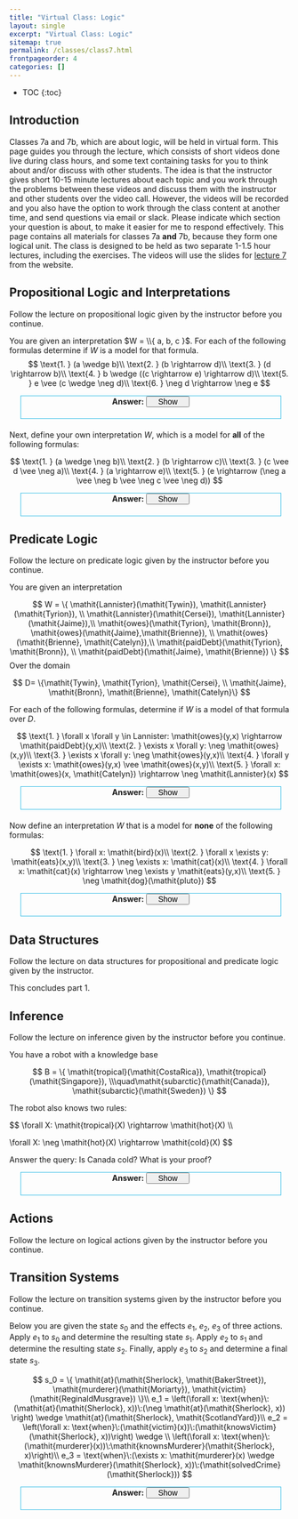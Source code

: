 ```yaml
---
title: "Virtual Class: Logic"
layout: single
excerpt: "Virtual Class: Logic"
sitemap: true
permalink: /classes/class7.html
frontpageorder: 4
categories: []
---
```


* TOC
{:toc}

## Introduction

Classes 7a and 7b, which are about logic, will be held in virtual form. This page guides you through the lecture, which consists of short videos done live during class hours, and some text containing tasks
for you to think about and/or discuss with other students. The idea is that the instructor gives short 10-15 minute lectures about each topic and you work through the problems between these videos and discuss
them with the instructor and other students over the video call. However, the videos will be recorded and you also have the option to work through the class content at another time, and send questions 
via email or slack. Please indicate which section your question is about, to make it easier for me to respond effectively.
This page contains all materials for classes 7a **and** 7b, because they form one logical unit. The class is designed to be
held as two separate 1-1.5 hour lectures, including the exercises. The videos will use the slides for [lecture 7](/CI-0129/slides/lecture7.html) from the website. 

## Propositional Logic and Interpretations

Follow the lecture on propositional logic given by the instructor before you continue.



You are given an interpretation $W = \\{ a, b, c }$. For each of the following formulas determine if $W$ is a model for that formula.
$$
\text{1. } (a \wedge b)\\
\text{2. } (b \rightarrow d)\\
\text{3. } (d \rightarrow b)\\
\text{4. } b \wedge ((c \rightarrow e) \rightarrow d)\\
\text{5. } e \vee (c \wedge \neg d)\\
\text{6. } \neg d \rightarrow \neg e
$$
<div style="margin:20px; margin-top:5px; margin-right:15px; border: 1px solid #3bbfe7;" class="codebox">
<dt style="height:40px; text-align: center;"><strong>Answer:</strong>
<input type="button" value="Show" style="width:78px; font-size:14px; margin:0px; padding:0px;" onclick="var spoiler = $(this).parents('.codebox').find('.content').toggle('slow');
if ( this.value == 'Hide' ) { this.value = 'Show'; } else { this.value = 'Hide'; };
return false;"></dt>
<dd><div class="content" name="spoiler" style="display: none; margin-right:15px;">
$W$ is a model of 1., because both $a$ and $b$ are elements of the interpretation.<br/><br/>

$W$ is not a model of 2., because $b$ is an element of the interpretation, but d is not. The implication holds if the antecedent (here b) is false or the consequence (here d) is true, which is not the case.<br/><br/>

$W$ is a model of 3., because d is not an element of the interpretation, which means that the antecedent is false, which makes the entire implication true!<br/><br/>

$W$ is a model of 4. First, note that $b$ is an element of $W$. Then we determine if $W$ is a model for the right hand side of the conjunction: $c \rightarrow e$ is false, since $e$ is not an element of $W$, but $c$ is. 
Therefore, the larger implication is true, because its antecedent is false!<br/><br/>

$W$ is a model of 5. While $e$ is false, $c$ is true, and the negation of $d$ is also true.<br/><br/>

$W$ is a model of 6. The negation of $d$ is true, as is the negation of $e$.
</div></dd></div>

Next, define your own interpretation $W$, which is a model for **all** of the following formulas:

$$
\text{1. } (a \wedge \neg b)\\
\text{2. } (b \rightarrow c)\\
\text{3. } (c \vee d \vee \neg a)\\
\text{4. } (a \rightarrow e)\\
\text{5. } (e \rightarrow (\neg a \vee \neg b \vee \neg c \vee \neg d))
$$

<div style="margin:20px; margin-top:5px; margin-right:15px; border: 1px solid #3bbfe7;" class="codebox">
<dt style="height:40px; text-align: center;"><strong>Answer:</strong>
<input type="button" value="Show" style="width:78px; font-size:14px; margin:0px; padding:0px;" onclick="var spoiler = $(this).parents('.codebox').find('.content').toggle('slow');
if ( this.value == 'Hide' ) { this.value = 'Show'; } else { this.value = 'Hide'; };
return false;"></dt>
<dd><div class="content" name="spoiler" style="display: none; margin-right:15px;">
From 1 we conclude that a has to be an element of $W$, but $b$ must not be. <br/><br/>

Using 3, we determine that $c$ or $d$ have to be in $W$, so let us choose $c$. <br/><br/>

From 4 we can then conclude, since $a$ is in $W$, $e$ has to be too. <br/><br/>

Checking 2, we see that since $b$ is not in $W$, $W$ is already a model for 2. <br/><br/>

Finally, for 5 the consequence must hold (since $e$ is an element of $W$). We already know that $b$ is not an element of $W$, 
so the consequence also holds, and we found an interpretation that is a model for all five formulas:

$$
W = \{a, c, e\}
$$
</div></dd></div>

## Predicate Logic 

Follow the lecture on predicate logic given by the instructor before you continue.

You are given an interpretation

$$
W = \{ \mathit{Lannister}(\mathit{Tywin}), \mathit{Lannister}(\mathit{Tyrion}), \\
       \mathit{Lannister}(\mathit{Cersei}), \mathit{Lannister}(\mathit{Jaime}),\\
       \mathit{owes}(\mathit{Tyrion}, \mathit{Bronn}), \mathit{owes}(\mathit{Jaime},\mathit{Brienne}), \\
       \mathit{owes}(\mathit{Brienne}, \mathit{Catelyn}),\\
       \mathit{paidDebt}(\mathit{Tyrion}, \mathit{Bronn}), \\
       \mathit{paidDebt}(\mathit{Jaime}, \mathit{Brienne}) \}
$$
Over the domain

$$
D= \{\mathit{Tywin},  \mathit{Tyrion}, \mathit{Cersei}, \\
     \mathit{Jaime}, \mathit{Bronn}, \mathit{Brienne}, \mathit{Catelyn}\}
$$

For each of the following formulas, determine if $W$ is a model of that formula over $D$.

$$
\text{1. } \forall x \forall y \in Lannister: \mathit{owes}(y,x) \rightarrow \mathit{paidDebt}(y,x)\\
\text{2. } \exists x \forall y: \neg \mathit{owes}(x,y)\\
\text{3. } \exists x \forall y: \neg \mathit{owes}(y,x)\\
\text{4. } \forall y \exists x: \mathit{owes}(y,x) \vee \mathit{owes}(x,y)\\
\text{5. } \forall x: \mathit{owes}(x, \mathit{Catelyn}) \rightarrow \neg \mathit{Lannister}(x)
$$
<div style="margin:20px; margin-top:5px; margin-right:15px; border: 1px solid #3bbfe7;" class="codebox">
<dt style="height:40px; text-align: center;"><strong>Answer:</strong>
<input type="button" value="Show" style="width:78px; font-size:14px; margin:0px; padding:0px;" onclick="var spoiler = $(this).parents('.codebox').find('.content').toggle('slow');
if ( this.value == 'Hide' ) { this.value = 'Show'; } else { this.value = 'Hide'; };
return false;"></dt>
<dd><div class="content" name="spoiler" style="display: none; margin-right:15px;">
$W$ is a model of 1. We need to consider all $x$ and $y$ (for which $y$ is in the set Lannister). If $y$ owes $x$ $\mathit{owes}(y,x)$ is true, they also have to pay their debt 
($\mathit{paidDebt}(y,x)$). Tyrion owes Bronn, and Jaime owes Brienne, which are the only Lannisters to owe anyone, and both paid their debt. *A Lannister always pays his debt*<br/><br/>

$W$ is a model of 2. This formula means "There is someone for whom it is false that they owe them, for everyone else" ("There is someone that does not owe anyone"). Tywin, in our interpretation, does not 
owe anyone, therefore $\mathit{owes}(\mathit{Tywin},y)$ is false for all $y$.<br/><br/>

$W$ is a model of 3. This formula means "There is someone for whom it is false that they are owed something, for everyone else" ("There is someone that is not owed by anyone"). Once again, we can use Tywin as $x$, because 
$\mathit{owes}(y,\mathit{Tywin})$ is false for all $y$.<br/><br/>

$W$ is not a model of 4. This sentence means "For everyone there is someone that they owe to or that owes them". To check this, we need to look at each character and see if they have any outgoing or incoming 
debts. However, Tywin has (as we discovered in formula 2) no one that he owes, nor (as we discovered in formula 3) anyone that owed him, and therefore $W$ is not a model for formula 4.<br/><br/>

$W$ is a model of 5. This sentence means "Everyone that owes Catelyn is not a Lannister". For every $x$ we first need to determine if they owe Catelyn, which is only true for Brienne, for every other $x$ the antecendent is 
false, and therefore the implication is true. For Brienne, the consequence is true, since she is not a Lannister. Therefore, the implication holds for all $x$.<br/><br/>
</div></dd></div>


Now define an interpretation $W$ that is a model for **none** of the following formulas:

$$
\text{1. } \forall x: \mathit{bird}(x)\\
\text{2. } \forall x \exists y: \mathit{eats}(x,y)\\
\text{3. } \neg \exists x: \mathit{cat}(x)\\
\text{4. } \forall x: \mathit{cat}(x) \rightarrow \neg \exists y \mathit{eats}(y,x)\\
\text{5. } \neg \mathit{dog}(\mathit{pluto})
$$

<div style="margin:20px; margin-top:5px; margin-right:15px; border: 1px solid #3bbfe7;" class="codebox">
<dt style="height:40px; text-align: center;"><strong>Answer:</strong>
<input type="button" value="Show" style="width:78px; font-size:14px; margin:0px; padding:0px;" onclick="var spoiler = $(this).parents('.codebox').find('.content').toggle('slow');
if ( this.value == 'Hide' ) { this.value = 'Show'; } else { this.value = 'Hide'; };
return false;"></dt>
<dd><div class="content" name="spoiler" style="display: none; margin-right:15px;">
First: We need to determine a domain for our interpretation, too! Let's use a domain with two elements: pluto and tweety.<br/><br/>

Remember: We want all formulas to be false, i.e. our interpretation should be a model for none of them.<br/><br/>

From formula 1, we conclude that not both of our elements can be birds, so let's have tweety be a bird, and pluto not. Formula 3 says that there must be at least one cat, let us say pluto. 
Formula 5 then says that he also has to be a dog (logic allows us to construct a cat-dog!).<br/><br/>

Our current interpretation is not a model for formula 2, so let us look at formula 4 first: It basically says that for every cat there is nothing that would eat that cat. Our only cat is pluto,
and nothing is eating pluto, so our current interpretation would be a model for formula 4. We therefore need to add something that eats pluto, for example pluto.<br/><br/> 

One final check for formula 2: It says that for every $x$ there is a $y$ that $x$ eats. Since there is nothing tweety eats, $W$ is not a model for this formula, and we are done with the following interpretation:

$$
W = \{\mathit{bird}(\mathit{tweety}), \mathit{dog}(\mathit{pluto}), \mathit{cat}(\mathit{pluto}), \mathit{eats}(\mathit{pluto}, \mathit{pluto})\}
$$

Note that your solution may look very different. Maybe you have three characters, one of which is a cat, one a dog, and the third a bird. Maybe you don't have characters that eat themselves. There are 
(infinitely) many possible solution to this problem!
</div></dd></div>

## Data Structures

Follow the lecture on data structures for propositional and predicate logic given by the instructor.

This concludes part 1.

## Inference

Follow the lecture on inference given by the instructor before you continue.

You have a robot with a knowledge base 

$$
B = \{ \mathit{tropical}(\mathit{CostaRica}), \mathit{tropical}(\mathit{Singapore}), \\\quad\mathit{subarctic}(\mathit{Canada}), \mathit{subarctic}(\mathit{Sweden}) \}
$$

The robot also knows two rules:

$$
\forall X: \mathit{tropical}(X) \rightarrow \mathit{hot}(X) \\\\

\forall X: \neg \mathit{hot}(X) \rightarrow \mathit{cold}(X)
$$

Answer the query: Is Canada cold? What is your proof?

<div style="margin:20px; margin-top:5px; margin-right:15px; border: 1px solid #3bbfe7;" class="codebox">
<dt style="height:40px; text-align: center;"><strong>Answer:</strong>
<input type="button" value="Show" style="width:78px; font-size:14px; margin:0px; padding:0px;" onclick="var spoiler = $(this).parents('.codebox').find('.content').toggle('slow');
if ( this.value == 'Hide' ) { this.value = 'Show'; } else { this.value = 'Hide'; };
return false;"></dt>
<dd><div class="content" name="spoiler" style="display: none; margin-right:15px;">
The answer to the query $\mathit{cold}(\mathit{Canada})$ is "yes" (or "true").<br/><br/>

The proof is:

$$
B, \forall X: \mathit{tropical}(X) \rightarrow \mathit{hot}(X) \models \\\quad \{ \mathit{hot}(\mathit{CostaRica}), \mathit{hot}(\mathit{Singapore})\} \\\\
B, \{ \mathit{hot}(\mathit{CostaRica}), \mathit{hot}(\mathit{Singapore})\}, \forall X: \neg \mathit{hot}(X) \rightarrow \mathit{cold}(X) \models \\\quad \{ \mathit{cold}(Canada), \mathit{cold}(Sweden) \}
$$

Note that this is an ad-hoc inference procedure that is *not* based on resolution. The challenge we face is that we need to generate **all** hot places before we can determine which are not hot, which we achieved by 
first applying the first rule and then applying the second rule.
</div></dd></div>

## Actions

Follow the lecture on logical actions given by the instructor before you continue.

## Transition Systems

Follow the lecture on transition systems given by the instructor before you continue.

Below you are given the state $s_0$ and the effects $e_1$, $e_2$, $e_3$ of three actions. 
Apply $e_1$ to $s_0$ and determine the resulting state $s_1$. Apply $e_2$ to $s_1$ and determine 
the resulting state $s_2$. Finally, apply $e_3$ to $s_2$ and determine a final state $s_3$.

$$
s_0 = \{ \mathit{at}(\mathit{Sherlock}, \mathit{BakerStreet}), \mathit{murderer}(\mathit{Moriarty}), \mathit{victim}(\mathit{ReginaldMusgrave}) \}\\
e_1 = \left(\forall x: \text{when}\:(\mathit{at}(\mathit{Sherlock}, x))\:(\neg \mathit{at}(\mathit{Sherlock}, x)) \right) \wedge \mathit{at}(\mathit{Sherlock}, \mathit{ScotlandYard})\\
e_2 = \left(\forall x: \text{when}\:(\mathit{victim}(x))\:(\mathit{knowsVictim}(\mathit{Sherlock}, x))\right) \wedge \\
      \left(\forall x: \text{when}\:(\mathit{murderer}(x))\:\mathit{knownsMurderer}(\mathit{Sherlock}, x)\right)\\
e_3 = \text{when}\:(\exists x: \mathit{murderer}(x) \wedge \mathit{knownsMurderer}(\mathit{Sherlock}, x))\:(\mathit{solvedCrime}(\mathit{Sherlock}))
$$

<div style="margin:20px; margin-top:5px; margin-right:15px; border: 1px solid #3bbfe7;" class="codebox">
<dt style="height:40px; text-align: center;"><strong>Answer:</strong>
<input type="button" value="Show" style="width:78px; font-size:14px; margin:0px; padding:0px;" onclick="var spoiler = $(this).parents('.codebox').find('.content').toggle('slow');
if ( this.value == 'Hide' ) { this.value = 'Show'; } else { this.value = 'Hide'; };
return false;"></dt>
<dd><div class="content" name="spoiler" style="display: none; margin-right:15px;">
The first effect basically states that whichever place sherlock is at, they are no longer there after the action and are instead at Scotland Yard, so the state will be:

$$
s_1 = \{ \mathit{at}(\mathit{Sherlock}, \mathit{ScotlandYard}), \\\quad\mathit{murderer}(\mathit{Moriarty}), \mathit{victim}(\mathit{ReginaldMusgrave}) \}
$$

The second effect causes Sherlock to determine the victim and the murderer: For each x, if the x is the victim, Sherlock will then know that they are the victim, and likewise for the murderer.

$$
s_2 = \{ \mathit{at}(\mathit{Sherlock}, \mathit{ScotlandYard}), \\\quad\mathit{murderer}(\mathit{Moriarty}), \mathit{victim}(\mathit{ReginaldMusgrave}),  \\\quad\mathit{knowsVictim}(\mathit{Sherlock},
\mathit{ReginaldMusgrave}), \\\quad\mathit{knowsMurderer}(\mathit{Sherlock}, \mathit{Moriarty}) \}
$$

Finally, effect 3 says when there is an x such that x is the murderer and Sherlock knows that they are the murderer, Sherlock has solved the crime.

$$
s_3 = \{ \mathit{at}(\mathit{Sherlock}, \mathit{ScotlandYard}), \\\quad\mathit{murderer}(\mathit{Moriarty}), \mathit{victim}(\mathit{ReginaldMusgrave}), \\\quad\mathit{knowsVictim}(\mathit{Sherlock}, 
         \mathit{ReginaldMusgrave}), \\\quad\mathit{knowsMurderer}(\mathit{Sherlock},  \mathit{Moriarty}), \mathit{solvedCrime}(\mathit{Sherlock}) \}
$$

</div></dd></div>



